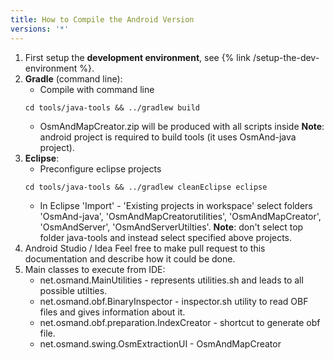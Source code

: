 ```yaml
---
title: How to Compile the Android Version
versions: '*'
---
```


1. First setup the **development environment**, see {% link /setup-the-dev-environment %}.
2. **Gradle** (command line):
    - Compile with command line 
    ```
    cd tools/java-tools && ../gradlew build
    ```
    - OsmAndMapCreator.zip will be produced with all scripts inside
    **Note**: android project is required to build tools (it uses OsmAnd-java project).
3. **Eclipse**:
    - Preconfigure eclipse projects
    ```
    cd tools/java-tools && ../gradlew cleanEclipse eclipse
    ```
    - In Eclipse 'Import' - 'Existing projects in workspace' select folders 'OsmAnd-java', 'OsmAndMapCreatorutilities', 'OsmAndMapCreator', 'OsmAndServer', 'OsmAndServerUtilties'.
    **Note**: don't select top folder java-tools and instead select specified above projects.    
4. Android Studio / Idea
    Feel free to make pull request to this documentation and describe how it could be done.
5. Main classes to execute from IDE:
   - net.osmand.MainUtilities - represents utilities.sh and leads to all possible utilties.
   - net.osmand.obf.BinaryInspector - inspector.sh utility to read OBF files and gives information about it.
   - net.osmand.obf.preparation.IndexCreator - shortcut to generate obf file.
   - net.osmand.swing.OsmExtractionUI - OsmAndMapCreator
